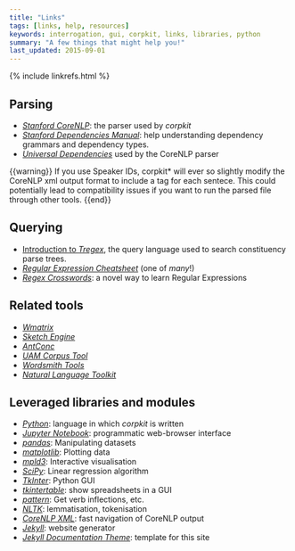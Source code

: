 ```yaml
---
title: "Links"
tags: [links, help, resources]
keywords: interrogation, gui, corpkit, links, libraries, python
summary: "A few things that might help you!"
last_updated: 2015-09-01
---
```

{% include linkrefs.html %}

## Parsing

* [*Stanford CoreNLP*](http://nlp.stanford.edu/index.shtml): the parser used by *corpkit*
* [*Stanford Dependencies Manual*](http://nlp.stanford.edu/software/dependencies_manual.pdf): help understanding dependency grammars and dependency types.
* [*Universal Dependencies*](http://universaldependencies.github.io/docs/#language-en) used by the CoreNLP parser

{{warning}} If you use Speaker IDs, corpkit* will ever so slightly modify the CoreNLP xml output format to include a tag for each sentece. This could potentially lead to compatibility issues if you want to run the parsed file through other tools. {{end}}

## Querying

* [Introduction to *Tregex*](http://nlp.stanford.edu/~manning/courses/ling289/Tregex.html), the query language used to search constituency parse trees.
* [*Regular Expression Cheatsheet*](http://www.cheatography.com/davechild/cheat-sheets/regular-expressions/) (one of *many*!)
* [*Regex Crosswords*](http://regexcrossword.com/): a novel way to learn Regular Expressions

## Related tools

* [*Wmatrix*](http://ucrel.lancs.ac.uk/wmatrix/)
* [*Sketch Engine*](http://www.sketchengine.co.uk/)
* [*AntConc*](http://www.laurenceanthony.net/software.html)
* [*UAM Corpus Tool*](http://www.wagsoft.com/CorpusTool/index.html)
* [*Wordsmith Tools*](http://www.lexically.net/wordsmith/)
* [*Natural Language Toolkit*](http://www.nltk.org/)

## Leveraged libraries and modules

* [*Python*](https://www.python.org/): language in which *corpkit* is written
* [*Jupyter Notebook*](https://jupyter.org/): programmatic web-browser interface 
* [*pandas*](http://pandas.pydata.org/): Manipulating datasets
* [*matplotlib*](http://matplotlib.org/): Plotting data
* [*mpld3*](http://mpld3.github.io/): Interactive visualisation
* [*SciPy*](http://www.scipy.org): Linear regression algorithm
* [*TkInter*](https://wiki.python.org/moin/TkInter): Python GUI
* [*tkintertable*](https://github.com/dmnfarrell/tkintertable): show spreadsheets in a GUI
* [*pattern*](http://www.clips.ua.ac.be/pages/pattern-en): Get verb inflections, etc.
* [*NLTK*](http://www.nltk.org/): lemmatisation, tokenisation
* [*CoreNLP XML*](http://corenlp-xml-library.readthedocs.org/): fast navigation of CoreNLP output
* [*Jekyll*](http://jekyllrb.com/): website generator
* [*Jekyll Documentation Theme*](http://idratherbewriting.com/documentation-theme-jekyll/): template for this site
